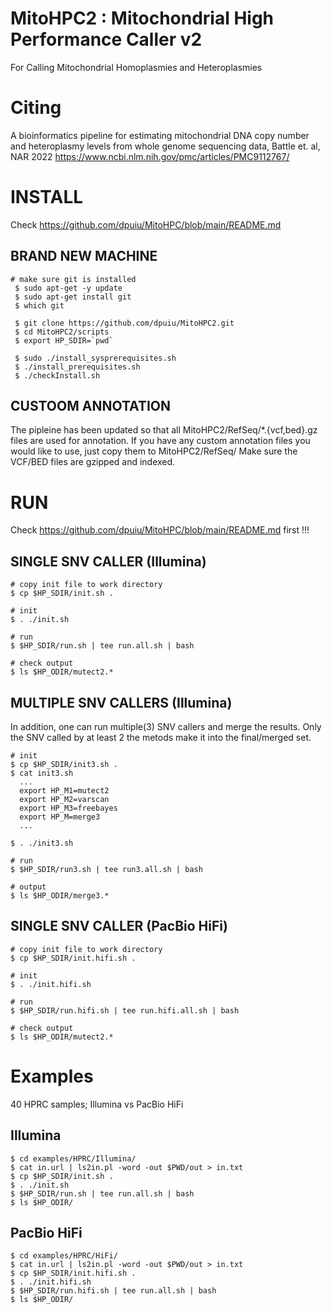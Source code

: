 # MitoHPC2 : Mitochondrial High Performance Caller v2 #

For Calling Mitochondrial Homoplasmies and Heteroplasmies

# Citing #

A bioinformatics pipeline for estimating mitochondrial DNA copy number and heteroplasmy levels from whole genome sequencing data, Battle et. al, NAR 2022
https://www.ncbi.nlm.nih.gov/pmc/articles/PMC9112767/ 

# INSTALL # 
    
Check https://github.com/dpuiu/MitoHPC/blob/main/README.md

## BRAND NEW MACHINE ##

    # make sure git is installed
     $ sudo apt-get -y update
     $ sudo apt-get install git
     $ which git

     $ git clone https://github.com/dpuiu/MitoHPC2.git
     $ cd MitoHPC2/scripts
     $ export HP_SDIR=`pwd`

     $ sudo ./install_sysprerequisites.sh
     $ ./install_prerequisites.sh
     $ ./checkInstall.sh

## CUSTOOM ANNOTATION ## 

The pipleine has been updated so that all MitoHPC2/RefSeq/*.{vcf,bed}.gz files are used for annotation. 
If you have any custom annotation files you would like to use, just copy them to MitoHPC2/RefSeq/
Make sure the VCF/BED files are gzipped and indexed.

# RUN #

Check https://github.com/dpuiu/MitoHPC/blob/main/README.md first !!!

## SINGLE SNV CALLER (Illumina)

    # copy init file to work directory
    $ cp $HP_SDIR/init.sh .

    # init
    $ . ./init.sh

    # run
    $ $HP_SDIR/run.sh | tee run.all.sh | bash

    # check output
    $ ls $HP_ODIR/mutect2.*

## MULTIPLE SNV CALLERS (Illumina)

In addition, one can run multiple(3) SNV callers and merge the results. 
Only the SNV called by at least 2 the metods make it into the final/merged set.

    # init     
    $ cp $HP_SDIR/init3.sh .
    $ cat init3.sh
      ...
      export HP_M1=mutect2   
      export HP_M2=varscan
      export HP_M3=freebayes
      export HP_M=merge3
      ...

    $ . ./init3.sh

    # run
    $ $HP_SDIR/run3.sh | tee run3.all.sh | bash       

    # output
    $ ls $HP_ODIR/merge3.*

## SINGLE SNV CALLER (PacBio HiFi)

    # copy init file to work directory
    $ cp $HP_SDIR/init.hifi.sh .

    # init
    $ . ./init.hifi.sh

    # run
    $ $HP_SDIR/run.hifi.sh | tee run.hifi.all.sh | bash       

    # check output
    $ ls $HP_ODIR/mutect2.*

# Examples #

40 HPRC samples; Illumina vs PacBio HiFi 

## Illumina ##

    $ cd examples/HPRC/Illumina/
    $ cat in.url | ls2in.pl -word -out $PWD/out > in.txt
    $ cp $HP_SDIR/init.sh .
    $ . ./init.sh
    $ $HP_SDIR/run.sh | tee run.all.sh | bash
    $ ls $HP_ODIR/

## PacBio HiFi ##

    $ cd examples/HPRC/HiFi/
    $ cat in.url | ls2in.pl -word -out $PWD/out > in.txt
    $ cp $HP_SDIR/init.hifi.sh .
    $ . ./init.hifi.sh
    $ $HP_SDIR/run.hifi.sh | tee run.all.sh | bash
    $ ls $HP_ODIR/         
